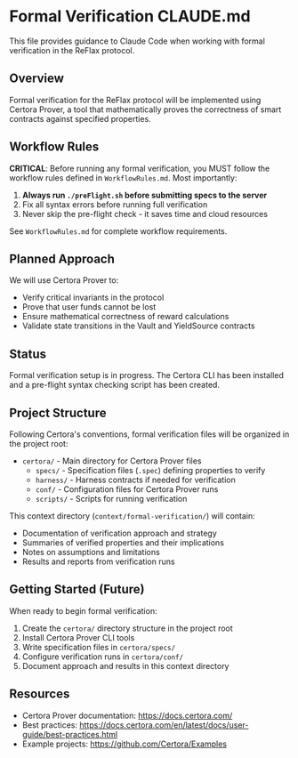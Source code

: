 # Formal Verification CLAUDE.md

This file provides guidance to Claude Code when working with formal verification in the ReFlax protocol.

## Overview

Formal verification for the ReFlax protocol will be implemented using Certora Prover, a tool that mathematically proves the correctness of smart contracts against specified properties.

## Workflow Rules

**CRITICAL**: Before running any formal verification, you MUST follow the workflow rules defined in `WorkflowRules.md`. Most importantly:

1. **Always run `./preFlight.sh` before submitting specs to the server**
2. Fix all syntax errors before running full verification
3. Never skip the pre-flight check - it saves time and cloud resources

See `WorkflowRules.md` for complete workflow requirements.

## Planned Approach

We will use Certora Prover to:
- Verify critical invariants in the protocol
- Prove that user funds cannot be lost
- Ensure mathematical correctness of reward calculations
- Validate state transitions in the Vault and YieldSource contracts

## Status

Formal verification setup is in progress. The Certora CLI has been installed and a pre-flight syntax checking script has been created.

## Project Structure

Following Certora's conventions, formal verification files will be organized in the project root:
- `certora/` - Main directory for Certora Prover files
  - `specs/` - Specification files (`.spec`) defining properties to verify
  - `harness/` - Harness contracts if needed for verification
  - `conf/` - Configuration files for Certora Prover runs
  - `scripts/` - Scripts for running verification

This context directory (`context/formal-verification/`) will contain:
- Documentation of verification approach and strategy
- Summaries of verified properties and their implications
- Notes on assumptions and limitations
- Results and reports from verification runs

## Getting Started (Future)

When ready to begin formal verification:
1. Create the `certora/` directory structure in the project root
2. Install Certora Prover CLI tools
3. Write specification files in `certora/specs/`
4. Configure verification runs in `certora/conf/`
5. Document approach and results in this context directory

## Resources

- Certora Prover documentation: https://docs.certora.com/
- Best practices: https://docs.certora.com/en/latest/docs/user-guide/best-practices.html
- Example projects: https://github.com/Certora/Examples
